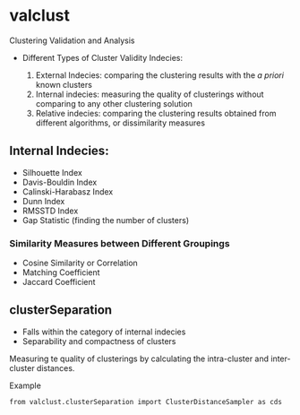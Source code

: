 valclust
========

Clustering Validation and Analysis


  * Different Types of Cluster Validity Indecies:

    1. External Indecies: comparing the clustering results with the *a priori* known clusters
    2. Internal indecies: measuring the quality of clusterings without comparing to any other clustering solution
    3. Relative indecies: comparing the clustering results obtained from different algorithms, or dissimilarity measures 


## Internal Indecies:

  * Silhouette Index
  * Davis-Bouldin Index
  * Calinski-Harabasz Index
  * Dunn Index
  * RMSSTD Index
  * Gap Statistic (finding the number of clusters)


### Similarity Measures between Different Groupings

  * Cosine Similarity or Correlation 
  * Matching Coefficient
  * Jaccard Coefficient
  

## clusterSeparation

  * Falls within the category of internal indecies
  * Separability and compactness of clusters

Measuring te quality of clusterings by calculating the intra-cluster and inter-cluster distances.



   Example

```
from valclust.clusterSeparation import ClusterDistanceSampler as cds

```
